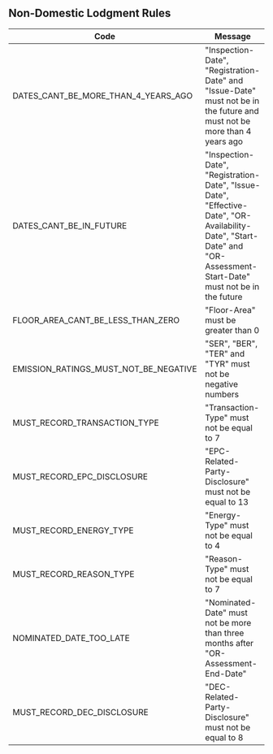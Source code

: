## Non-Domestic Lodgment Rules

| Code                                  | Message                                                                                                                                                               |
|---------------------------------------|-----------------------------------------------------------------------------------------------------------------------------------------------------------------------|
| DATES_CANT_BE_MORE_THAN_4_YEARS_AGO   | "Inspection-Date", "Registration-Date" and "Issue-Date" must not be in the future and must not be more than 4 years ago                                               |
| DATES_CANT_BE_IN_FUTURE               | "Inspection-Date", "Registration-Date", "Issue-Date", "Effective-Date", "OR-Availability-Date", "Start-Date" and "OR-Assessment-Start-Date" must not be in the future |
| FLOOR_AREA_CANT_BE_LESS_THAN_ZERO     | "Floor-Area" must be greater than 0                                                                                                                                   |
| EMISSION_RATINGS_MUST_NOT_BE_NEGATIVE | "SER", "BER", "TER" and "TYR" must not be negative numbers                                                                                                            |
| MUST_RECORD_TRANSACTION_TYPE          | "Transaction-Type" must not be equal to 7                                                                                                                             |
| MUST_RECORD_EPC_DISCLOSURE            | "EPC-Related-Party-Disclosure" must not be equal to 13                                                                                                                |
| MUST_RECORD_ENERGY_TYPE               | "Energy-Type" must not be equal to 4                                                                                                                                  |
| MUST_RECORD_REASON_TYPE               | "Reason-Type" must not be equal to 7                                                                                                                                  |
| NOMINATED_DATE_TOO_LATE               | "Nominated-Date" must not be more than three months after "OR-Assessment-End-Date"                                                                                    |
| MUST_RECORD_DEC_DISCLOSURE            | "DEC-Related-Party-Disclosure" must not be equal to 8                                                                                                                 |

